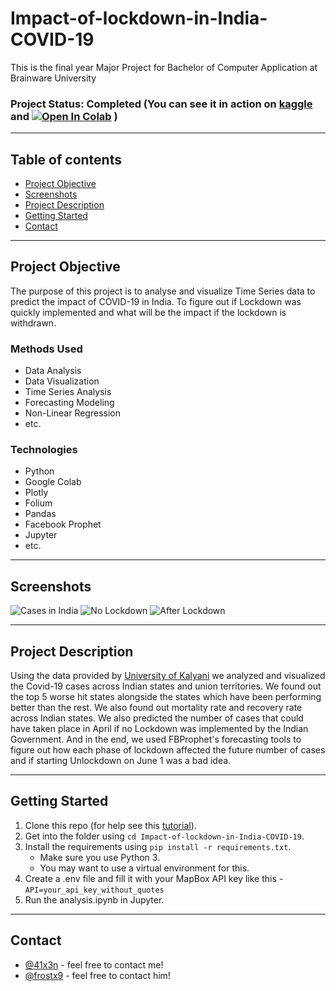 # Impact-of-lockdown-in-India-COVID-19
This is the final year Major Project for Bachelor of Computer Application at Brainware University

### Project Status: Completed (You can see it in action on [kaggle](https://www.kaggle.com/anindya41x3n/impact-of-lockdown-in-india-covid-19) and [![Open In Colab](https://colab.research.google.com/assets/colab-badge.svg)](https://colab.research.google.com/drive/1ozZrwKWw7rHYlrnV71Lp74Fp1iiI4WCk?usp=sharing) )
---
## Table of contents
* [Project Objective](#Project-Objective)
* [Screenshots](#Screenshots)
* [Project Description](#Project-Description)
* [Getting Started](#Getting-Started)
* [Contact](#contact)
---
## Project Objective
The purpose of this project is to analyse and visualize Time Series data to predict the impact of COVID-19 in India. To figure out if Lockdown was quickly implemented and what will be the impact if the lockdown is withdrawn.

### Methods Used
* Data Analysis
* Data Visualization
* Time Series Analysis
* Forecasting Modeling
* Non-Linear Regression
* etc.

### Technologies
* Python
* Google Colab
* Plotly
* Folium
* Pandas
* Facebook Prophet
* Jupyter
* etc. 
---

## Screenshots
![Cases in India](https://imgur.com/eAbhcGi.png)
![No Lockdown](https://imgur.com/K3lwiF2.png)
![After Lockdown](https://imgur.com/D72MOYV.png)

---

## Project Description
Using the data provided by [University of Kalyani](https://github.com/kalyaniuniversity/COVID-19-Datasets) we analyzed and visualized the Covid-19 cases across Indian states and union territories. We found out the top 5 worse hit states alongside the states which have been performing better than the rest. We also found out mortality rate and recovery rate across Indian states. We also predicted the number of cases that could have taken place in April if no Lockdown was implemented by the Indian Government. And in the end, we used FBProphet's forecasting tools to figure out how each phase of lockdown affected the future number of cases and if starting Unlockdown on June 1 was a bad idea.

---

## Getting Started

1. Clone this repo (for help see this [tutorial](https://help.github.com/articles/cloning-a-repository/)).
2. Get into the folder using `cd Impact-of-lockdown-in-India-COVID-19`.
3. Install the requirements using `pip install -r requirements.txt`.
    * Make sure you use Python 3.
    * You may want to use a virtual environment for this.
4. Create a .env file and fill it with your MapBox API key like this - `API=your_api_key_without_quotes`
5. Run the analysis.ipynb in Jupyter.
 
---

## Contact
  * [@41x3n](https://twitter.com/41x3n) - feel free to contact me!
  * [@frostx9](https://github.com/frostx9) - feel free to contact him!
